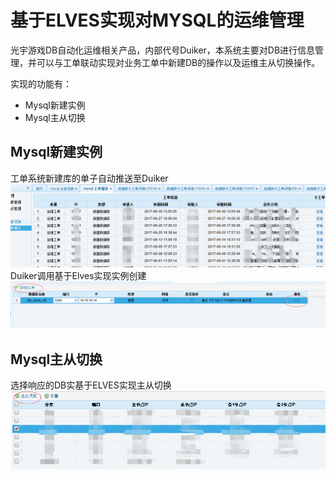 # 基于ELVES实现对MYSQL的运维管理

光宇游戏DB自动化运维相关产品，内部代号Duiker，本系统主要对DB进行信息管理，并可以与工单联动实现对业务工单中新建DB的操作以及运维主从切换操作。

实现的功能有：

* Mysql新建实例
* Mysql主从切换

## Mysql新建实例

工单系统新建库的单子自动推送至Duiker![](/assets/practice-duiker-1.png)Duiker调用基于Elves实现实例创建![](/assets/practice-duiker-2.png)

## Mysql主从切换

选择响应的DB实基于ELVES实现主从切换![](/assets/practice-duiker-3.png)

